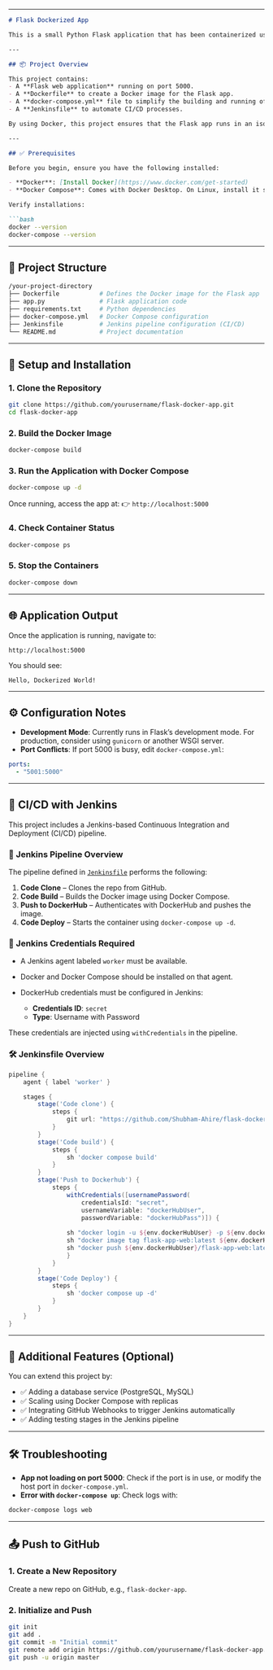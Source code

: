 
---

````markdown
# Flask Dockerized App

This is a small Python Flask application that has been containerized using Docker and Docker Compose. The project demonstrates how to set up a basic Flask app, dockerize it, manage it with Docker Compose, and automate deployment with a Jenkins CI/CD pipeline.

---

## 📦 Project Overview

This project contains:
- A **Flask web application** running on port 5000.
- A **Dockerfile** to create a Docker image for the Flask app.
- A **docker-compose.yml** file to simplify the building and running of containers.
- A **Jenkinsfile** to automate CI/CD processes.

By using Docker, this project ensures that the Flask app runs in an isolated environment with all dependencies required for production.

---

## ✅ Prerequisites

Before you begin, ensure you have the following installed:

- **Docker**: [Install Docker](https://www.docker.com/get-started)
- **Docker Compose**: Comes with Docker Desktop. On Linux, install it separately.

Verify installations:

```bash
docker --version
docker-compose --version
````

---

## 🧱 Project Structure

```bash
/your-project-directory
├── Dockerfile           # Defines the Docker image for the Flask app
├── app.py               # Flask application code
├── requirements.txt     # Python dependencies
├── docker-compose.yml   # Docker Compose configuration
├── Jenkinsfile          # Jenkins pipeline configuration (CI/CD)
└── README.md            # Project documentation
```

---

## 🚀 Setup and Installation

### 1. Clone the Repository

```bash
git clone https://github.com/yourusername/flask-docker-app.git
cd flask-docker-app
```

### 2. Build the Docker Image

```bash
docker-compose build
```

### 3. Run the Application with Docker Compose

```bash
docker-compose up -d
```

Once running, access the app at:
👉 `http://localhost:5000`

### 4. Check Container Status

```bash
docker-compose ps
```

### 5. Stop the Containers

```bash
docker-compose down
```

---

## 🌐 Application Output

Once the application is running, navigate to:

```
http://localhost:5000
```

You should see:

```
Hello, Dockerized World!
```

---

## ⚙️ Configuration Notes

* **Development Mode**: Currently runs in Flask’s development mode. For production, consider using `gunicorn` or another WSGI server.
* **Port Conflicts**: If port 5000 is busy, edit `docker-compose.yml`:

```yaml
ports:
  - "5001:5000"
```

---

## 🔁 CI/CD with Jenkins

This project includes a Jenkins-based Continuous Integration and Deployment (CI/CD) pipeline.

### 🧪 Jenkins Pipeline Overview

The pipeline defined in [`Jenkinsfile`](./Jenkinsfile) performs the following:

1. **Code Clone** – Clones the repo from GitHub.
2. **Code Build** – Builds the Docker image using Docker Compose.
3. **Push to DockerHub** – Authenticates with DockerHub and pushes the image.
4. **Code Deploy** – Starts the container using `docker-compose up -d`.

### 🔐 Jenkins Credentials Required

* A Jenkins agent labeled `worker` must be available.
* Docker and Docker Compose should be installed on that agent.
* DockerHub credentials must be configured in Jenkins:

  * **Credentials ID**: `secret`
  * **Type**: Username with Password

These credentials are injected using `withCredentials` in the pipeline.

### 🛠 Jenkinsfile Overview

```groovy
pipeline {
    agent { label 'worker' }

    stages {
        stage('Code clone') {
            steps {
                git url: "https://github.com/Shubham-Ahire/flask-dockerized-app.git", branch: "main"
            }
        }
        stage('Code build') {
            steps {
                sh 'docker compose build'
            }
        }
        stage('Push to Dockerhub') {
            steps {
                withCredentials([usernamePassword(
                    credentialsId: "secret", 
                    usernameVariable: "dockerHubUser", 
                    passwordVariable: "dockerHubPass")]) {
                    
                sh "docker login -u ${env.dockerHubUser} -p ${env.dockerHubPass}"
                sh "docker image tag flask-app-web:latest ${env.dockerHubUser}/flask-app-web:latest"
                sh "docker push ${env.dockerHubUser}/flask-app-web:latest"
                }
            }
        }
        stage('Code Deploy') {
            steps {
                sh 'docker compose up -d'
            }
        }
    }
}
```

---

## 🚧 Additional Features (Optional)

You can extend this project by:

* ✅ Adding a database service (PostgreSQL, MySQL)
* ✅ Scaling using Docker Compose with replicas
* ✅ Integrating GitHub Webhooks to trigger Jenkins automatically
* ✅ Adding testing stages in the Jenkins pipeline

---

## 🛠 Troubleshooting

* **App not loading on port 5000**: Check if the port is in use, or modify the host port in `docker-compose.yml`.
* **Error with `docker-compose up`**: Check logs with:

```bash
docker-compose logs web
```

---

## 📤 Push to GitHub

### 1. Create a New Repository

Create a new repo on GitHub, e.g., `flask-docker-app`.

### 2. Initialize and Push

```bash
git init
git add .
git commit -m "Initial commit"
git remote add origin https://github.com/yourusername/flask-docker-app.git
git push -u origin master
```
